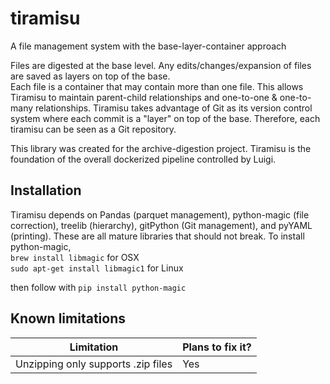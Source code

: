 # tiramisu
 A file management system with the base-layer-container approach

Files are digested at the base level. Any edits/changes/expansion of files are saved as layers on top of the base.   
Each file is a container that may contain more than one file. This allows Tiramisu to maintain parent-child relationships and one-to-one & one-to-many relationships. Tiramisu takes advantage of Git as its version control system where each commit is a "layer" on top of the base. Therefore, each tiramisu can be seen as a Git repository. 

This library was created for the archive-digestion project. Tiramisu is the foundation of the overall dockerized pipeline controlled by Luigi.


## Installation

Tiramisu depends on Pandas (parquet management), python-magic (file correction), treelib (hierarchy), gitPython (Git management), and pyYAML (printing). These are all mature libraries that should not break. To install python-magic,  
`brew install libmagic` for OSX   
`sudo apt-get install libmagic1` for Linux  

then follow with `pip install python-magic`

## Known limitations  

| Limitation | Plans to fix it? |
| --------------- | --------------- |
| Unzipping only supports .zip files | Yes |